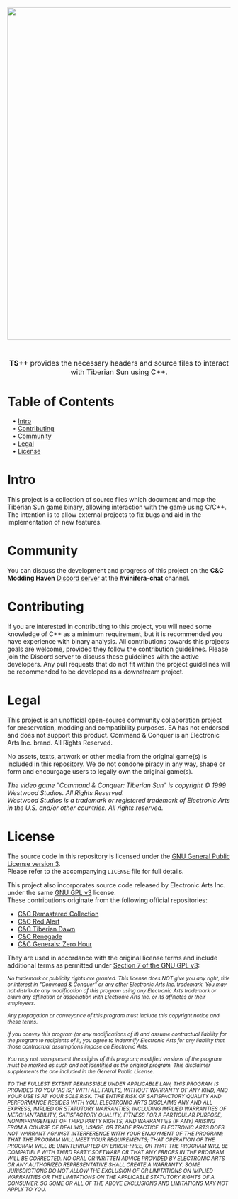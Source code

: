 <p align="center" style="font-size:32pt;font-style:bold">
  <img src="https://i.imgur.com/DvdBr2l.png" width=750>
</p>
<p align="center" style="font-size:12pt;font-style:bold">
  <b>TS++</b> provides the necessary headers and source files to interact with Tiberian Sun using C++. 
</p>


# Table of Contents
&nbsp;&nbsp;&nbsp;• [Intro](#Intro)<br>
&nbsp;&nbsp;&nbsp;• [Contributing](#Contributing)<br>
&nbsp;&nbsp;&nbsp;• [Community](#Community)<br>
&nbsp;&nbsp;&nbsp;• [Legal](#Legal)<br>
&nbsp;&nbsp;&nbsp;• [License](#License)<br>

# Intro
This project is a collection of source files which document and map the Tiberian Sun game binary, allowing interaction with the game using C/C++. The intention is to allow external projects to fix bugs and aid in the implementation of new features.

# Community
You can discuss the development and progress of this project on the **C&C Modding Haven** [Discord server](<https://discord.gg/sZeMzz6qVg>) at the **#vinifera-chat** channel.

# Contributing
If you are interested in contributing to this project, you will need some knowledge of C++ as a minimum requirement, but it is recommended you have experience with binary analysis. All contributions towards this projects goals are welcome, provided they follow the contribution guidelines. Please join the Discord server to discuss these guidelines with the active developers. Any pull requests that do not fit within the project guidelines will be recommended to be developed as a downstream project.

# Legal
This project is an unofficial open-source community collaboration project for preservation, modding and compatibility purposes. EA has not endorsed and does not support this product. Command & Conquer is an Electronic Arts Inc. brand. All Rights Reserved.

No assets, texts, artwork or other media from the original game(s) is included in this repository. We do not condone piracy in any way, shape or form and encourgage users to legally own the original game(s). 

*The video game "Command & Conquer: Tiberian Sun" is copyright © 1999 Westwood Studios. All Rights Reserved.<br>*
*Westwood Studios is a trademark or registered trademark of Electronic Arts in the U.S. and/or other countries. All rights reserved.*

# License
The source code in this repository is licensed under the [GNU General Public License version 3](https://www.gnu.org/licenses/gpl-3.0.html).  
Please refer to the accompanying `LICENSE` file for full details.

This project also incorporates source code released by Electronic Arts Inc. under the same [GNU GPL v3](https://www.gnu.org/licenses/gpl-3.0.html) license.  
These contributions originate from the following official repositories:

- [C&C Remastered Collection](https://github.com/electronicarts/CnC_Remastered_Collection)  
- [C&C Red Alert](https://github.com/electronicarts/CnC_Red_Alert)  
- [C&C Tiberian Dawn](https://github.com/electronicarts/CnC_Tiberian_Dawn)  
- [C&C Renegade](https://github.com/electronicarts/CnC_Renegade)  
- [C&C Generals: Zero Hour](https://github.com/electronicarts/CnC_Generals_Zero_Hour)

They are used in accordance with the original license terms and include additional terms as permitted under [Section 7 of the GNU GPL v3](https://www.gnu.org/licenses/gpl-3.0.html#section7):

<sub><i>No trademark or publicity rights are granted. This license does NOT give
you any right, title or interest in "Command & Conquer" or any other
Electronic Arts Inc. trademark. You may not distribute any modification of this
program using any Electronic Arts trademark or claim any affiliation or association
with Electronic Arts Inc. or its affiliates or their employees.</i></sub>

<sub><i>Any propagation or conveyance of this program must include this copyright
notice and these terms.</i></sub>

<sub><i>If you convey this program (or any modifications of it) and assume
contractual liability for the program to recipients of it, you agree to
indemnify Electronic Arts for any liability that those contractual
assumptions impose on Electronic Arts.</i></sub>

<sub><i>You may not misrepresent the origins of this program; modified versions of
the program must be marked as such and not identified as the original program.
This disclaimer supplements the one included in the General Public License.</i></sub>

<sub><i>TO THE FULLEST EXTENT PERMISSIBLE UNDER APPLICABLE LAW, THIS PROGRAM IS
PROVIDED TO YOU "AS IS," WITH ALL FAULTS, WITHOUT WARRANTY OF ANY KIND, AND
YOUR USE IS AT YOUR SOLE RISK. THE ENTIRE RISK OF SATISFACTORY QUALITY AND
PERFORMANCE RESIDES WITH YOU. ELECTRONIC ARTS DISCLAIMS ANY AND ALL EXPRESS,
IMPLIED OR STATUTORY WARRANTIES, INCLUDING IMPLIED WARRANTIES OF
MERCHANTABILITY, SATISFACTORY QUALITY, FITNESS FOR A PARTICULAR PURPOSE,
NONINFRINGEMENT OF THIRD PARTY RIGHTS, AND WARRANTIES (IF ANY) ARISING FROM A
COURSE OF DEALING, USAGE, OR TRADE PRACTICE. ELECTRONIC ARTS DOES NOT WARRANT
AGAINST INTERFERENCE WITH YOUR ENJOYMENT OF THE PROGRAM; THAT THE PROGRAM WILL
MEET YOUR REQUIREMENTS; THAT OPERATION OF THE PROGRAM WILL BE UNINTERRUPTED OR
ERROR-FREE, OR THAT THE PROGRAM WILL BE COMPATIBLE WITH THIRD PARTY SOFTWARE
OR THAT ANY ERRORS IN THE PROGRAM WILL BE CORRECTED. NO ORAL OR WRITTEN ADVICE
PROVIDED BY ELECTRONIC ARTS OR ANY AUTHORIZED REPRESENTATIVE SHALL CREATE A
WARRANTY. SOME JURISDICTIONS DO NOT ALLOW THE EXCLUSION OF OR LIMITATIONS ON
IMPLIED WARRANTIES OR THE LIMITATIONS ON THE APPLICABLE STATUTORY RIGHTS OF A
CONSUMER, SO SOME OR ALL OF THE ABOVE EXCLUSIONS AND LIMITATIONS MAY NOT APPLY
TO YOU.</i></sub>
